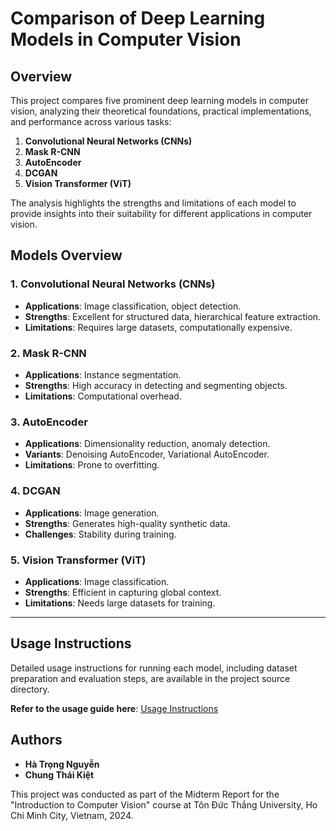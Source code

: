 # Comparison of Deep Learning Models in Computer Vision

## Overview

This project compares five prominent deep learning models in computer vision, analyzing their theoretical foundations, practical implementations, and performance across various tasks:

1. **Convolutional Neural Networks (CNNs)**
2. **Mask R-CNN**
3. **AutoEncoder**
4. **DCGAN**
5. **Vision Transformer (ViT)**

The analysis highlights the strengths and limitations of each model to provide insights into their suitability for different applications in computer vision.

## Models Overview

### 1. **Convolutional Neural Networks (CNNs)**

-   **Applications**: Image classification, object detection.
-   **Strengths**: Excellent for structured data, hierarchical feature extraction.
-   **Limitations**: Requires large datasets, computationally expensive.

### 2. **Mask R-CNN**

-   **Applications**: Instance segmentation.
-   **Strengths**: High accuracy in detecting and segmenting objects.
-   **Limitations**: Computational overhead.

### 3. **AutoEncoder**

-   **Applications**: Dimensionality reduction, anomaly detection.
-   **Variants**: Denoising AutoEncoder, Variational AutoEncoder.
-   **Limitations**: Prone to overfitting.

### 4. **DCGAN**

-   **Applications**: Image generation.
-   **Strengths**: Generates high-quality synthetic data.
-   **Challenges**: Stability during training.

### 5. **Vision Transformer (ViT)**

-   **Applications**: Image classification.
-   **Strengths**: Efficient in capturing global context.
-   **Limitations**: Needs large datasets for training.

---

## Usage Instructions

Detailed usage instructions for running each model, including dataset preparation and evaluation steps, are available in the project source directory.

**Refer to the usage guide here**: [Usage Instructions](source/README.md)

## Authors

-   **Hà Trọng Nguyễn**
-   **Chung Thái Kiệt**

This project was conducted as part of the Midterm Report for the "Introduction to Computer Vision" course at Tôn Đức Thắng University, Ho Chi Minh City, Vietnam, 2024.

